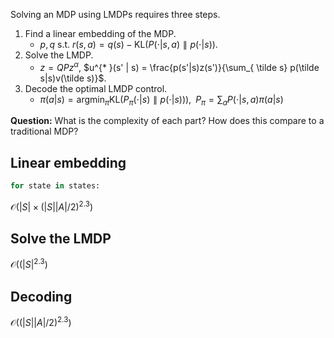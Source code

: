Solving an MDP using LMDPs requires three steps.

1. Find a linear embedding of the MDP.
    - $p, q$ s.t. $r(s, a) = q(s) - \text{KL}\Big(P(\cdot | s, a)\parallel p(\cdot | s)\Big)$.
2. Solve the LMDP.
    - $z = QPz^{\alpha}$, $u^{* }(s' | s) = \frac{p(s'|s)z(s')}{\sum_{ \tilde s} p(\tilde s|s)v(\tilde s)}$.
3. Decode the optimal LMDP control.
    - $\pi(a|s) = \mathop{\text{argmin}}_{\pi} \text{KL}\Big(P_{\pi}(\cdot | s)\parallel p(\cdot | s))\Big), \;\; P_{\pi} = \sum_a P(\cdot | s, a) \pi(a | s)$

__Question:__ What is the complexity of each part? How does this compare to a traditional MDP?


## Linear embedding

```python
for state in states:

```

$\mathcal O (|S| \times (|S||A|/2)^{2.3}  )$


## Solve the LMDP

$\mathcal O ((|S|^{2.3}  )$

## Decoding

$\mathcal O( (|S||A|/2)^{2.3} )$
